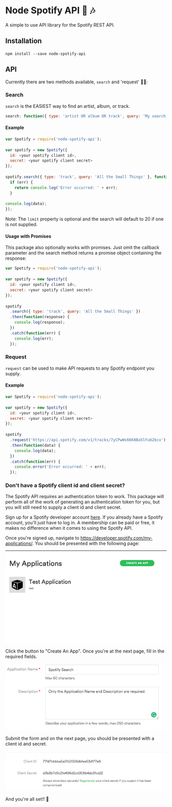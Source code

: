 # Node Spotify API 🚀 🎶 

A simple to use API library for the Spotify REST API. 

## Installation

`npm install --save node-spotify-api`

## API

Currently there are two methods available, `search` and 'request' 🤷‍♂️:

### Search

`search` is the EASIEST way to find an artist, album, or track.

```js
search: function({ type: 'artist OR album OR track', query: 'My search query', limit: 20 }, callback);
```

#### Example

```js
var Spotify = require('node-spotify-api');

var spotify = new Spotify({
  id: <your spotify client id>,
  secret: <your spotify client secret>
});

spotify.search({ type: 'track', query: 'All the Small Things' }, function(err, data) {
  if (err) {
    return console.log('Error occurred: ' + err);
  }

console.log(data); 
});
```

Note: The `limit` property is optional and the search will default to 20 if one is not supplied.

#### Usage with Promises

This package also optionally works with promises. Just omit the callback parameter and the search method returns a promise object containing the response:

```js
var Spotify = require('node-spotify-api');

var spotify = new Spotify({
  id: <your spotify client id>,
  secret: <your spotify client secret>
});

spotify
  .search({ type: 'track', query: 'All the Small Things' })
  .then(function(response) {
    console.log(response);
  })
  .catch(function(err) {
    console.log(err);
  });
```

### Request

`request` can be used to make API requests to any Spotify endpoint you supply.

#### Example

```js
var Spotify = require('node-spotify-api');

var spotify = new Spotify({
  id: <your spotify client id>,
  secret: <your spotify client secret>
});

spotify
  .request('https://api.spotify.com/v1/tracks/7yCPwWs66K8Ba5lFuU2bcx')
  .then(function(data) {
    console.log(data); 
  })
  .catch(function(err) {
    console.error('Error occurred: ' + err); 
  });
```

### Don't have a Spotify client id and client secret?

The Spotify API requires an authentication token to work. This package will perform all of the work of generating an authentication token for you, but you will still need to supply a client id and client secret.

Sign up for a Spotify developer account [here](https://developer.spotify.com/my-applications/#!/login). If you already have a Spotify account, you'll just have to log in. A membership can be paid or free, it makes no difference when it comes to using the Spotify API.

Once you're signed up, navigate to <https://developer.spotify.com/my-applications/>. You should be presented with the following page:

![Applications](Images/1-Applications.png)

Click the button to "Create An App". Once you're at the next page, fill in the required fields.

![Required](Images/2-Required.png)

Submit the form and on the next page, you should be presented with a client id and secret.

![Key](Images/3-Key.png)

And you're all set!! 🎉 
